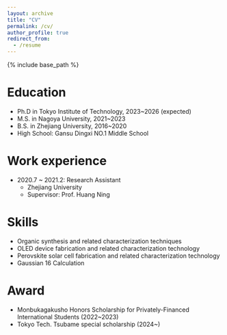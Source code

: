 ```yaml
---
layout: archive
title: "CV"
permalink: /cv/
author_profile: true
redirect_from:
  - /resume
---
```


{% include base_path %}

Education
======
* Ph.D in Tokyo Institute of Technology, 2023~2026 (expected)
* M.S. in Nagoya University, 2021~2023
* B.S. in Zhejiang University, 2016~2020
* High School: Gansu Dingxi NO.1 Middle School

Work experience
======
* 2020.7 ~ 2021.2: Research Assistant
  * Zhejiang University
  * Supervisor: Prof. Huang Ning
  
Skills
======
* Organic synthesis and related characterization techniques
* OLED device fabrication and related characterization technology
* Perovskite solar cell fabrication and related characterization technology
* Gaussian 16 Calculation

Award
======
* Monbukagakusho Honors Scholarship for Privately-Financed International Students (2022~2023)
* Tokyo Tech. Tsubame special scholarship (2024~)
